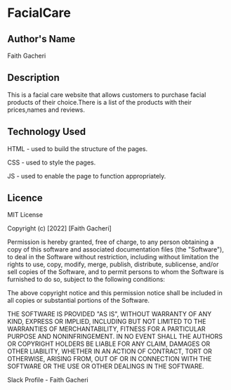 # FacialCare


## Author's Name

 Faith Gacheri



## Description
This is a facial care website that allows customers to purchase facial products of their choice.There is a list of the products with their prices,names and reviews.



## Technology Used
HTML - used to build the structure of the pages.

CSS - used to style the pages.

JS - used to enable the page to function appropriately.


## Licence
MIT License

Copyright (c) [2022] [Faith Gacheri]

Permission is hereby granted, free of charge, to any person obtaining a copy of this software and associated documentation files (the "Software"), to deal in the Software without restriction, including without limitation the rights to use, copy, modify, merge, publish, distribute, sublicense, and/or sell copies of the Software, and to permit persons to whom the Software is furnished to do so, subject to the following conditions:

The above copyright notice and this permission notice shall be included in all copies or substantial portions of the Software.

THE SOFTWARE IS PROVIDED "AS IS", WITHOUT WARRANTY OF ANY KIND, EXPRESS OR IMPLIED, INCLUDING BUT NOT LIMITED TO THE WARRANTIES OF MERCHANTABILITY, FITNESS FOR A PARTICULAR PURPOSE AND NONINFRINGEMENT. IN NO EVENT SHALL THE AUTHORS OR COPYRIGHT HOLDERS BE LIABLE FOR ANY CLAIM, DAMAGES OR OTHER LIABILITY, WHETHER IN AN ACTION OF CONTRACT, TORT OR OTHERWISE, ARISING FROM, OUT OF OR IN CONNECTION WITH THE SOFTWARE OR THE USE OR OTHER DEALINGS IN THE SOFTWARE.



Slack Profile - Faith Gacheri
